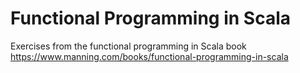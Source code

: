 # Functional Programming in Scala
Exercises from the functional programming in Scala book https://www.manning.com/books/functional-programming-in-scala
